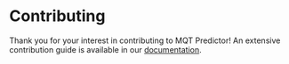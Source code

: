 <!--- This file has been generated from an external template. Please do not modify it directly. -->
<!--- Changes should be contributed to https://github.com/munich-quantum-toolkit/templates. -->

# Contributing

Thank you for your interest in contributing to MQT Predictor!
An extensive contribution guide is available in our [documentation](https://mqt.readthedocs.io/projects/predictor/en/latest/CONTRIBUTING.html).
